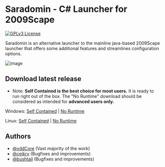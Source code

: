 # Saradomin - C# Launcher for 2009Scape
[![GPLv3 License](https://img.shields.io/badge/License-GPL%20v3-yellow.svg)](https://opensource.org/licenses/)


Saradomin is an alternative launcher to the mainline java-based 2009Scape launcher that offers some additional features and streamlines configuration options.

![image](/uploads/fb44f9b24f9d844b38e4caa8635c3ebe/image.png)

## Download latest release

* Note: **Self Contained is the best choice for most users.** It is ready to run right out of the box. The "No Runtime" download should be considered as intended for **advanced users only.** 

Windows: [Self Contained](https://gitlab.com/2009scape/Saradomin-Launcher/-/jobs/artifacts/master/raw/Saradomin/2009scape-launcher-sc.exe?job=pack_windows_sc) | [No Runtime](https://gitlab.com/2009scape/Saradomin-Launcher/-/jobs/artifacts/master/raw/Saradomin/2009scape-launcher-no_rt.exe?job=pack_windows_no_rt)

Linux: [Self Contained](https://gitlab.com/2009scape/Saradomin-Launcher/-/jobs/artifacts/master/raw/Saradomin/2009scape-launcher-sc?job=pack_linux_sc) | [No Runtime](https://gitlab.com/2009scape/Saradomin-Launcher/-/jobs/artifacts/master/raw/Saradomin/2009scape-launcher-no_rt?job=pack_linux_no_rt)

## Authors

- [@vddCore](https://www.gitlab.com/vddcore) (Vast majority of the work)
- [@ceikry](https://gitlab.com/ceikry) (Bugfixes and improvements)
- [@bushtail](https://gitlab.com/bushtail) (Bugfixes and improvements)

